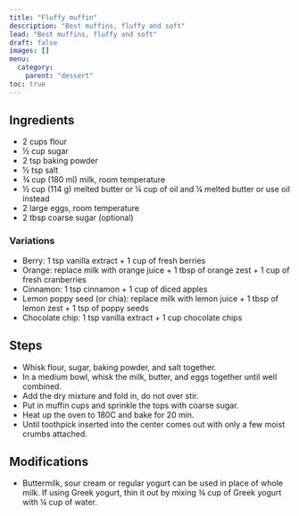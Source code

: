 ```yaml
---
title: "Fluffy muffin"
description: "Best muffins, fluffy and soft"
lead: "Best muffins, fluffy and soft"
draft: false
images: []
menu:
  category:
    parent: "dessert"
toc: true
---
```


## Ingredients

- 2 cups flour
- ½ cup sugar
- 2 tsp baking powder
- ½ tsp salt
- ¾ cup (180 ml) milk, room temperature
- ½ cup (114 g) melted butter or ¼ cup of oil and ¼ melted butter or use oil instead
- 2 large eggs, room temperature
- 2 tbsp coarse sugar (optional)

### Variations
 - Berry: 1 tsp vanilla extract + 1 cup of fresh berries
 - Orange: replace milk with orange juice + 1 tbsp of orange zest + 1 cup of fresh cranberries
 - Cinnamon: 1 tsp cinnamon + 1 cup of diced apples
 - Lemon poppy seed (or chia): replace milk with lemon juice + 1 tbsp of lemon zest + 1 tsp of poppy seeds
 - Chocolate chip: 1 tsp vanilla extract + 1 cup chocolate chips

## Steps

- Whisk flour, sugar, baking powder, and salt together.
- In a medium bowl, whisk the milk, butter, and eggs together until well combined.
- Add the dry mixture and fold in, do not over stir.
- Put in muffin cups and sprinkle the tops with coarse sugar.
- Heat up the oven to 180C and bake for 20 min.
- Until toothpick inserted into the center comes out with only a few moist crumbs attached.

## Modifications

- Buttermilk, sour cream or regular yogurt can be used in place of whole milk. If using Greek yogurt, thin it out by mixing ¾ cup of Greek yogurt with ¼ cup of water.
